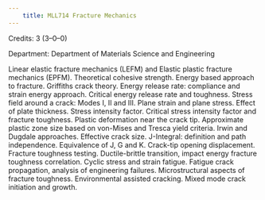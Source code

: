 ```yaml
---
    title: MLL714 Fracture Mechanics
---
```

Credits: 3 (3–0–0)

Department: Department of Materials Science and Engineering

Linear elastic fracture mechanics (LEFM) and Elastic plastic fracture mechanics (EPFM). Theoretical cohesive strength. Energy based approach to fracture. Griffiths crack theory. Energy release rate: compliance and strain energy approach. Critical energy release rate and toughness. Stress field around a crack: Modes I, II and III. Plane strain and plane stress. Effect of plate thickness. Stress intensity factor. Critical stress intensity factor and fracture toughness. Plastic deformation near the crack tip. Approximate plastic zone size based on von-Mises and Tresca yield criteria. Irwin and Dugdale approaches. Effective crack size. J-Integral: definition and path independence. Equivalence of J, G and K. Crack-tip opening displacement. Fracture toughness testing. Ductile-brittle transition, impact energy fracture toughness correlation. Cyclic stress and strain fatigue. Fatigue crack propagation, analysis of engineering failures. Microstructural aspects of fracture toughness. Environmental assisted cracking. Mixed mode crack initiation and growth.